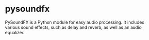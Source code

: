 # pysoundfx
PySoundFX is a Python module for easy audio processing. It includes various sound effects, such as delay and reverb, as well as an audio equalizer.
